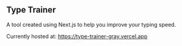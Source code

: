 ## Type Trainer

A tool created using Next.js to help you improve your typing speed.

Currently hosted at: https://type-trainer-gray.vercel.app